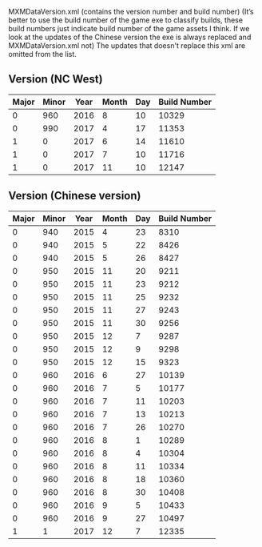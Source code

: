 MXMDataVersion.xml (contains the version number and build number) (It’s better to use the build number of the game exe to classify builds, these build numbers just indicate build number of the game assets I think. If we look at the updates of the Chinese version the exe is always replaced and MXMDataVersion.xml not) The updates that doesn't replace this xml are omitted from the list.

## Version (NC West)
| Major | Minor | Year | Month | Day | Build Number |
| ----- | ----- | ---- | ----- | --- | ------------ |
| 0     | 960   | 2016 | 8     | 10  | 10329        |
| 0     | 990   | 2017 | 4     | 17  | 11353        |
| 1     | 0     | 2017 | 6     | 14  | 11610        |
| 1     | 0     | 2017 | 7     | 10  | 11716        |
| 1     | 0     | 2017 | 11    | 10  | 12147        |

## Version (Chinese version)
| Major | Minor | Year | Month | Day | Build Number |
| ----- | ----- | ---- | ----- | --- | ------------ |
| 0     | 940   | 2015 | 4     | 23  | 8310         |
| 0     | 940   | 2015 | 5     | 22  | 8426         |
| 0     | 940   | 2015 | 5     | 26  | 8427         |
| 0     | 950   | 2015 | 11    | 20  | 9211         |
| 0     | 950   | 2015 | 11    | 23  | 9212         |
| 0     | 950   | 2015 | 11    | 25  | 9232         |
| 0     | 950   | 2015 | 11    | 27  | 9243         |
| 0     | 950   | 2015 | 11    | 30  | 9256         |
| 0     | 950   | 2015 | 12    | 7   | 9287         |
| 0     | 950   | 2015 | 12    | 9   | 9298         |
| 0     | 950   | 2015 | 12    | 15  | 9323         |
| 0     | 960   | 2016 | 6     | 27  | 10139        |
| 0     | 960   | 2016 | 7     | 5   | 10177        |
| 0     | 960   | 2016 | 7     | 11  | 10203        |
| 0     | 960   | 2016 | 7     | 13  | 10213        |
| 0     | 960   | 2016 | 7     | 26  | 10270        |
| 0     | 960   | 2016 | 8     | 1   | 10289        |
| 0     | 960   | 2016 | 8     | 4   | 10304        |
| 0     | 960   | 2016 | 8     | 11  | 10334        |
| 0     | 960   | 2016 | 8     | 18  | 10360        |
| 0     | 960   | 2016 | 8     | 30  | 10408        |
| 0     | 960   | 2016 | 9     | 5   | 10433        |
| 0     | 960   | 2016 | 9     | 27  | 10497        |
| 1     | 1     | 2017 | 12    | 7   | 12335        |